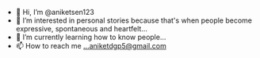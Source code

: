- 👋 Hi, I’m @aniketsen123
- 👀 I’m interested in personal stories because that's when people become expressive, spontaneous and heartfelt...
- 🌱 I’m currently learning how to know people...
- 📫 How to reach me ...aniketdgp5@gmail.com

<!---
aniketsen123/aniketsen123 is a ✨ special ✨ repository because its `README.md` (this file) appears on your GitHub profile.
You can click the Preview link to take a look at your changes.
--->
